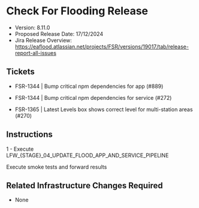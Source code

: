 # Check For Flooding Release

* Version: 8.11.0
* Proposed Release Date: 17/12/2024
* Jira Release Overview: https://eaflood.atlassian.net/projects/FSR/versions/19017/tab/release-report-all-issues

## Tickets

  * FSR-1344 | Bump critical npm dependencies for app (#889)
    
  * FSR-1344 | Bump critical npm dependencies for service (#272)

  * FSR-1365 | Latest Levels box shows correct level for multi-station areas (#270)


## Instructions


  1 - Execute LFW_{STAGE}_04_UPDATE_FLOOD_APP_AND_SERVICE_PIPELINE


Execute smoke tests and forward results

## Related Infrastructure Changes Required

* None
